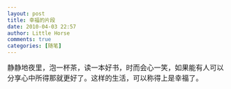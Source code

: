 ```yaml
---
layout: post
title: 幸福的片段
date: 2010-04-03 22:57
author: Little Horse
comments: true
categories: [随笔]
---
```

<font face="arial,sans-serif" size="3"><pre style="white-space:pre-wrap;word-wrap:break-word;">       静静地夜里，泡一杯茶，读一本好书，时而会心一笑，如果能有人可以分享心中所得那就更好了。这样的生活，可以称得上是幸福了。</pre></font>
